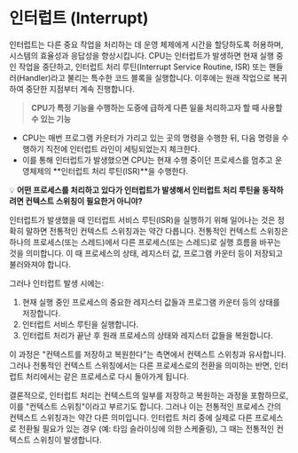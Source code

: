 # 인터럽트 (Interrupt)

인터럽트는 다른 중요 작업을 처리하는 데 운영 체제에게 시간을 할당하도록 허용하며, 시스템의 효율성과 응답성을 향상시킵니다. CPU는 인터럽트가 발생하면 현재 실행 중인 작업을 중단하고, 인터럽트 처리 루틴(Interrupt Service Routine, ISR) 또는 핸들러(Handler)라고 불리는 특수한 코드 블록을 실행합니다. 이후에는 원래 작업으로 복귀하여 중단한 지점부터 계속 진행합니다.

> **CPU가 특정 기능을 수행하는 도중에 급하게 다른 일을 처리하고자 할 때 사용할 수 있는 기능**

* CPU는 매번 프로그램 카운터가 가리고 있는 곳의 명령을 수행한 뒤, 다음 명령을 수행하기 직전에 인터럽트 라인이 세팅되었는지 체크한다.
* 이를 통해 인터럽트가 발생했으면 CPU는 현재 수행 중이던 프로세스를 멈추고 운영체제의 \*\*인터럽트 처리 루틴(ISR)\*\*을 수행한다.



💡 **어떤 프로세스를 처리하고 있다가 인터럽트가 발생해서 인터럽트 처리 루틴을 동작하려면 컨텍스트 스위칭이 필요한거 아니야?**

인터럽트가 발생했을 때 인터럽트 서비스 루틴(ISR)을 실행하기 위해 일어나는 것은 정확히 말하면 전통적인 컨텍스트 스위칭과는 약간 다릅니다. 전통적인 컨텍스트 스위칭은 하나의 프로세스(또는 스레드)에서 다른 프로세스(또는 스레드)로 실행 흐름을 바꾸는 것을 의미합니다. 이 때 프로세스의 상태, 레지스터 값, 프로그램 카운터 등이 저장되고 불러와져야 합니다.

그러나 인터럽트 발생 시에는:

1. 현재 실행 중인 프로세스의 중요한 레지스터 값들과 프로그램 카운터 등의 상태를 저장합니다.
2. 인터럽트 서비스 루틴을 실행합니다.
3. 인터럽트 처리가 끝난 후 원래 프로세스의 상태와 레지스터 값들을 복원합니다.

이 과정은 "컨텍스트를 저장하고 복원한다"는 측면에서 컨텍스트 스위칭과 유사합니다. 그러나 전통적인 컨텍스트 스위칭에서는 다른 프로세스로의 전환을 의미하는 반면, 인터럽트 처리에서는 같은 프로세스로 다시 돌아가게 됩니다.

결론적으로, 인터럽트 처리는 컨텍스트의 일부를 저장하고 복원하는 과정을 포함하므로, 이를 "컨텍스트 스위칭"이라고 부르기도 합니다. 그러나 이는 전통적인 프로세스 간의 컨텍스트 스위칭과는 약간 다른 의미입니다. 인터럽트 처리 중에 실제로 다른 프로세스로 전환될 필요가 있는 경우 (예: 타임 슬라이싱에 의한 스케줄링), 그 때는 전통적인 컨텍스트 스위칭이 발생합니다.



